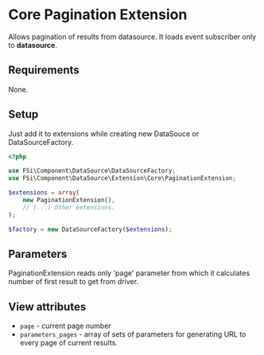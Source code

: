 # Core Pagination Extension #

Allows pagination of results from datasource. It loads event subscriber only to **datasource**.

## Requirements ##

None.

## Setup ##

Just add it to extensions while creating new DataSouce or DataSourceFactory.

``` php
<?php

use FSi\Component\DataSource\DataSourceFactory;
use FSi\Component\DataSource\Extension\Core\PaginationExtension;

$extensions = array(
    new PaginationExtension(),
    // (...) Other extensions.
);

$factory = new DataSourceFactory($extensions);

```

## Parameters ##

PaginationExtension reads only 'page' parameter from which it calculates number of first result to get from driver.

## View attributes ##

* ``page`` - current page number
* ``parameters_pages`` - array of sets of parameters for generating URL to every page of current results.
